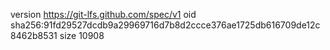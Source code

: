 version https://git-lfs.github.com/spec/v1
oid sha256:91fd29527dcdb9a29969716d7b8d2ccce376ae1725db616709de12c8462b8531
size 10908
